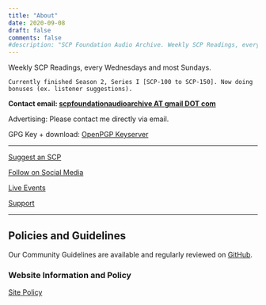 ```yaml
---
title: "About"
date: 2020-09-08
draft: false
comments: false
#description: "SCP Foundation Audio Archive. Weekly SCP Readings, every Wednesdays and most Sundays."
---
```


Weekly SCP Readings, every Wednesdays and most Sundays.

`Currently finished Season 2, Series I [SCP-100 to SCP-150]. Now doing bonuses (ex. listener suggestions).`

**Contact email: [scpfoundationaudioarchive AT gmail DOT com](mailto:scpfoundationaudioarchive@gmail.com)**

Advertising: Please contact me directly via email.

GPG Key + download: [OpenPGP Keyserver](https://keys.openpgp.org/search?q=scpfoundationaudioarchive@gmail.com)

---

[Suggest an SCP](/suggest)

[Follow on Social Media](/)

[Live Events](/live)

[Support](/support)

---

## Policies and Guidelines

Our Community Guidelines are available and regularly reviewed on [GitHub](https://github.com/scpaudioarchive/scpaudioarchive).

### Website Information and Policy

[Site Policy](/site-policy)
